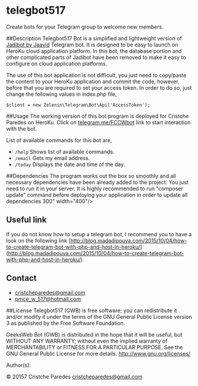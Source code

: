 # telegbot517
Create bots for your Telegram group to welcome new members. 

##Description
Telegbot517 Bot is a simplified and lightweight version of [Jadibot by Jaavid](https://github.com/jaavid/jadibot/) Telegram bot. It is designed to be easy to launch on HeroKu cloud application platform. In this bot, the database portion and other complicated parts of Jadibot have been removed to make it easy to configure on cloud application platforms.

The use of this bot application is not difficult, you just need to copy/paste the content to your HeroKu application and commit the code, however, before that you are required to set your access token. In order to do so, just change the following values in index.php file,

	$client = new Zelenin\Telegram\Bot\Api('AccessToken');

##Usage 
The working version of this bot program is deployed for Cristche Paredes on HeroKu. Click on  [telegram.me/FCCWbot](telegram.me/FCCWBot) link to start interaction with the bot.

List of available commands for this bot are,
	
- ````/help```` Shows list of available commands.
- ````/email```` Gets my email address.
- ````/today```` Displays the date and time of the day.

##Dependencies
The program works out the box so smoothly and all necessary dependencies have been already added to the project.
You just need to run it in your server. It is highly recommended to run "composer update" command before deploying your application in order to update all dependencies
300" width="400"/>
</p>

## Useful link
If you do not know how to setup a telegram bot, I recommend you to have a look on the following link
[http://blog.madadipouya.com/2015/10/04/how-to-create-telegram-bot-with-php-and-host-in-heroku/] (http://blog.madadipouya.com/2015/10/04/how-to-create-telegram-bot-with-php-and-host-in-heroku/)

## Contact
* cristcheparedes@gmail.com
* pmce_w_517@hotmail.com

##License
Telegbot517 (GWB) is free software; you can redistribute it and/or modify
it under the terms of the GNU General Public License version 3
as published by the Free Software Foundation.

GeeksWeb Bot (GWB) is distributed in the hope that it will be useful,
but WITHOUT ANY WARRANTY; without even the implied warranty of
MERCHANTABILITY or FITNESS FOR A PARTICULAR PURPOSE.  See the
GNU General Public License for more details.  <http://www.gnu.org/licenses/>

Author(s):

© 20157 Cristche Paredes <cristcheparedes@gmail.com>

